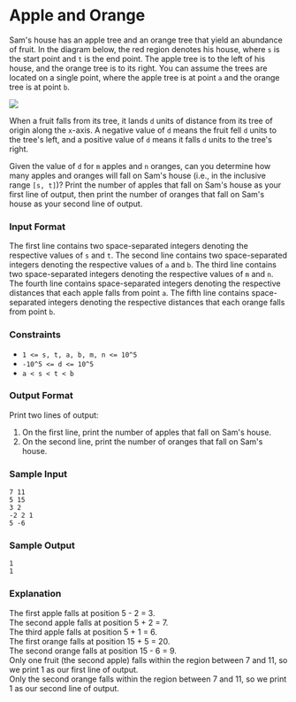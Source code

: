 # Apple and Orange

Sam's house has an apple tree and an orange tree that yield an abundance of fruit. In the diagram below, the red region denotes his house, where `s` is the start point and `t` is the end point. The apple tree is to the left of his house, and the orange tree is to its right. You can assume the trees are located on a single point, where the apple tree is at point `a` and the orange tree is at point `b`.

![](https://s3.amazonaws.com/hr-challenge-images/25220/1474218925-f2a791d52c-Appleandorange2.png)

When a fruit falls from its tree, it lands `d` units of distance from its tree of origin along the `x`-axis. A negative value of `d` means the fruit fell `d` units to the tree's left, and a positive value of `d` means it falls `d` units to the tree's right.

Given the value of `d` for `m` apples and `n` oranges, can you determine how many apples and oranges will fall on Sam's house (i.e., in the inclusive range `[s, t]`)? Print the number of apples that fall on Sam's house as your first line of output, then print the number of oranges that fall on Sam's house as your second line of output.

### Input Format

The first line contains two space-separated integers denoting the respective values of `s` and `t`. 
The second line contains two space-separated integers denoting the respective values of `a` and `b`. 
The third line contains two space-separated integers denoting the respective values of `m` and `n`. 
The fourth line contains  space-separated integers denoting the respective distances that each apple falls from point `a`. 
The fifth line contains  space-separated integers denoting the respective distances that each orange falls from point `b`.

### Constraints

- `1 <= s, t, a, b, m, n <= 10^5`
- `-10^5 <= d <= 10^5`
- `a < s < t < b`

### Output Format

Print two lines of output:

1. On the first line, print the number of apples that fall on Sam's house.
2. On the second line, print the number of oranges that fall on Sam's house.

### Sample Input

    7 11
    5 15
    3 2
    -2 2 1
    5 -6

### Sample Output

    1
    1

### Explanation

The first apple falls at position 5 - 2 = 3.   
The second apple falls at position 5 + 2 = 7.  
The third apple falls at position 5 + 1 = 6.    
The first orange falls at position 15 + 5 = 20.    
The second orange falls at position 15 - 6 = 9.     
Only one fruit (the second apple) falls within the region between 7 and 11, so we print 1 as our first line of output.   
Only the second orange falls within the region between 7 and 11, so we print 1 as our second line of output.